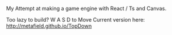 My Attempt at making a game engine with React / Ts and Canvas.

Too lazy to build?
W A S D to Move
Current version here: http://metafield.github.io/TopDown